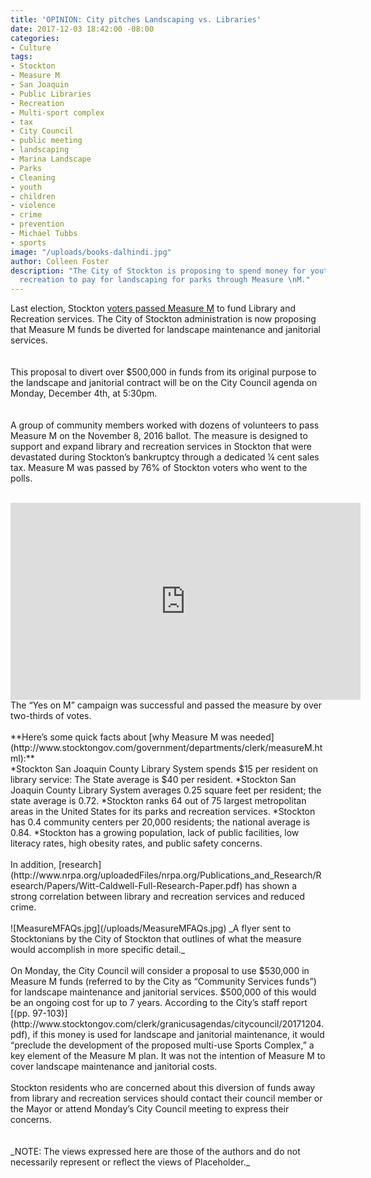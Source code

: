 ```yaml
---
title: 'OPINION: City pitches Landscaping vs. Libraries'
date: 2017-12-03 18:42:00 -08:00
categories:
- Culture
tags:
- Stockton
- Measure M
- San Joaquin
- Public Libraries
- Recreation
- Multi-sport complex
- tax
- City Council
- public meeting
- landscaping
- Marina Landscape
- Parks
- Cleaning
- youth
- children
- violence
- crime
- prevention
- Michael Tubbs
- sports
image: "/uploads/books-dalhindi.jpg"
author: Colleen Foster
description: "The City of Stockton is proposing to spend money for youth sports and
  recreation to pay for landscaping for parks through Measure \nM."
---
```


Last election, Stockton [voters passed Measure M](http://votersedge.org/ca/en/ballot/election/area/42/measures/measure/2154?election_authority_id=39) to fund Library and Recreation services. The City of Stockton administration is now proposing that Measure M funds be diverted for landscape maintenance and janitorial services.<br>  
<br>
This proposal to divert over $500,000 in funds from its original purpose to the landscape and janitorial contract will be on the City Council agenda on Monday, December 4th, at 5:30pm.<br>  
<br>
A group of community members worked with dozens of volunteers to pass Measure M on the November 8, 2016 ballot. The measure is designed to support and expand library and recreation services in Stockton that were devastated during Stockton’s bankruptcy through a dedicated ¼ cent sales tax. Measure M was passed by 76% of Stockton voters who went to the polls.<br>
<br>
<iframe width="560" height="315" src="https://www.youtube.com/embed/6VIMfshUA8g" frameborder="0" allowfullscreen></iframe>
The “Yes on M” campaign was successful and passed the measure by over two-thirds of votes.<br>
<br>
**Here’s some quick facts about [why Measure M was needed](http://www.stocktongov.com/government/departments/clerk/measureM.html):**<br>
*Stockton San Joaquin County Library System spends $15 per resident on library service: The State average is $40 per resident.
*Stockton San Joaquin County Library System averages 0.25 square feet per resident; the state average is 0.72.
*Stockton ranks 64 out of 75 largest metropolitan areas in the United States for its parks and recreation services.
*Stockton has 0.4 community centers per 20,000 residents; the national average is 0.84.
*Stockton has a growing population, lack of public facilities, low literacy rates, high obesity rates, and public safety concerns.  <br>
<br>
In addition, [research](http://www.nrpa.org/uploadedFiles/nrpa.org/Publications_and_Research/Research/Papers/Witt-Caldwell-Full-Research-Paper.pdf) has shown a strong correlation between library and recreation services and reduced crime.<br>
<br>
![MeasureMFAQs.jpg](/uploads/MeasureMFAQs.jpg)
_A flyer sent to Stocktonians by the City of Stockton that outlines of what the measure would accomplish in more specific detail._<br>
<br>
On Monday, the City Council will consider a proposal to use $530,000 in Measure M funds (referred to by the City as “Community Services funds”) for landscape maintenance and janitorial services. $500,000 of this would be an ongoing cost for up to 7 years. According to the City’s staff report [(pp. 97-103)](http://www.stocktongov.com/clerk/granicusagendas/citycouncil/20171204.pdf), if this money is used for landscape and janitorial maintenance, it would “preclude the development of the proposed multi-use Sports Complex,” a key element of the Measure M plan. It was not the intention of Measure M to cover landscape maintenance and janitorial costs.<br>
<br>
Stockton residents who are concerned about this diversion of funds away from library and recreation services should contact their council member or the Mayor or attend Monday’s City Council meeting to express their concerns.<br>
<br><br>
_NOTE: The views expressed here are those of the authors and do not necessarily represent or reflect the views of Placeholder._


